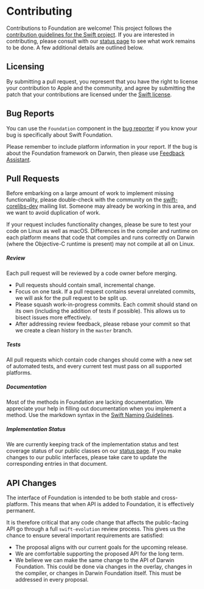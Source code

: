 # Contributing

Contributions to Foundation are welcome! This project follows the [contribution guidelines for the Swift project](https://swift.org/contributing/#contributing-code). If you are interested in contributing, please consult with our [status page](Docs/Status.md) to see what work remains to be done. A few additional details are outlined below.

## Licensing

By submitting a pull request, you represent that you have the right to license your contribution to Apple and the community, and agree by submitting the patch that your contributions are licensed under the [Swift license](https://swift.org/LICENSE.txt).


## Bug Reports

You can use the `Foundation` component in the [bug reporter](https://bugs.swift.org) if you know your bug is specifically about Swift Foundation.

Please remember to include platform information in your report. If the bug is about the Foundation framework on Darwin, then please use [Feedback Assistant](https://feedbackassistant.apple.com).

## Pull Requests

Before embarking on a large amount of work to implement missing functionality, please double-check with the community on the [swift-corelibs-dev](https://lists.swift.org/mailman/listinfo/swift-corelibs-dev) mailing list. Someone may already be working in this area, and we want to avoid duplication of work.

If your request includes functionality changes, please be sure to test your code on Linux as well as macOS. Differences in the compiler and runtime on each platform means that code that compiles and runs correctly on Darwin (where the Objective-C runtime is present) may not compile at all on Linux.

##### Review

Each pull request will be reviewed by a code owner before merging.

* Pull requests should contain small, incremental change.
* Focus on one task. If a pull request contains several unrelated commits, we will ask for the pull request to be split up.
* Please squash work-in-progress commits. Each commit should stand on its own (including the addition of tests if possible). This allows us to bisect issues more effectively.
* After addressing review feedback, please rebase your commit so that we create a clean history in the `master` branch.

##### Tests

All pull requests which contain code changes should come with a new set of automated tests, and every current test must pass on all supported platforms.

##### Documentation

Most of the methods in Foundation are lacking documentation. We appreciate your help in filling out documentation when you implement a method. Use the markdown syntax in the [Swift Naming Guidelines](https://swift.org/documentation/api-design-guidelines.html#write-doc-comment).

##### Implementation Status
We are currently keeping track of the implementation status and test coverage status of our public classes on our [status page](Docs/Status.md). If you make changes to our public interfaces, please take care to update the corresponding entries in that document.

## API Changes

The interface of Foundation is intended to be both stable and cross-platform. This means that when API is added to Foundation, it is effectively permanent.

It is therefore critical that any code change that affects the public-facing API go through a full  `swift-evolution` review process. This gives us the chance to ensure several important requirements are satisfied:

* The proposal aligns with our current goals for the upcoming release.
* We are comfortable supporting the proposed API for the long term.
* We believe we can make the same change to the API of Darwin Foundation. This could be done via changes in the overlay, changes in the compiler, or changes in Darwin Foundation itself. This must be addressed in every proposal.
